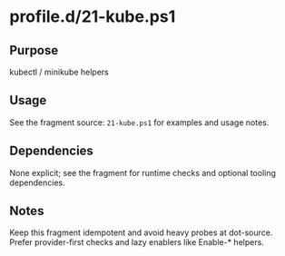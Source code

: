 profile.d/21-kube.ps1
=====================

Purpose
-------
kubectl / minikube helpers

Usage
-----
See the fragment source: `21-kube.ps1` for examples and usage notes.

Dependencies
------------
None explicit; see the fragment for runtime checks and optional tooling dependencies.

Notes
-----
Keep this fragment idempotent and avoid heavy probes at dot-source. Prefer provider-first checks and lazy enablers like Enable-* helpers.

